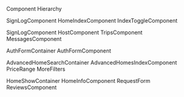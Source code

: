 Component Hierarchy

SignLogComponent
HomeIndexComponent
IndexToggleComponent

SignLogComponent
  HostComponent
  TripsComponent
  MessagesComponent

AuthFormContainer
  AuthFormComponent

AdvancedHomeSearchContainer
  AdvancedHomesIndexComponent
  PriceRange
  MoreFilters

HomeShowContainer
  HomeInfoComponent
  RequestForm
  ReviewsComponent
